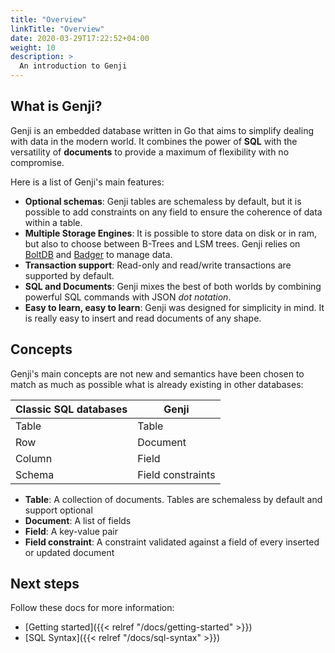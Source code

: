 ```yaml
---
title: "Overview"
linkTitle: "Overview"
date: 2020-03-29T17:22:52+04:00
weight: 10
description: >
  An introduction to Genji
---
```


## What is Genji?

Genji is an embedded database written in Go that aims to simplify dealing with data in the modern world.
It combines the power of **SQL** with the versatility of **documents** to provide a maximum of flexibility with no compromise.

Here is a list of Genji's main features:

* **Optional schemas**: Genji tables are schemaless by default, but it is possible to add constraints on any field to ensure the coherence of data within a table.
* **Multiple Storage Engines**: It is possible to store data on disk or in ram, but also to choose between B-Trees and LSM trees. Genji relies on [BoltDB](https://github.com/etcd-io/bbolt) and [Badger](https://github.com/dgraph-io/badger) to manage data.
* **Transaction support**: Read-only and read/write transactions are supported by default.
* **SQL and Documents**: Genji mixes the best of both worlds by combining powerful SQL commands with JSON *dot notation*.
* **Easy to learn, easy to learn**: Genji was designed for simplicity in mind. It is really easy to insert and read documents of any shape.

## Concepts

Genji's main concepts are not new and semantics have been chosen to match as much as possible what is already existing in other databases:

| Classic SQL databases | Genji             |
|-----------------------|-------------------|
| Table                 | Table             |
| Row                   | Document          |
| Column                | Field             |
| Schema                | Field constraints |

* **Table**: A collection of documents. Tables are schemaless by default and support optional
* **Document**: A list of fields
* **Field**: A key-value pair
* **Field constraint**: A constraint validated against a field of every inserted or updated document  

## Next steps

Follow these docs for more information:

* [Getting started]({{< relref "/docs/getting-started" >}})
* [SQL Syntax]({{< relref "/docs/sql-syntax" >}})
